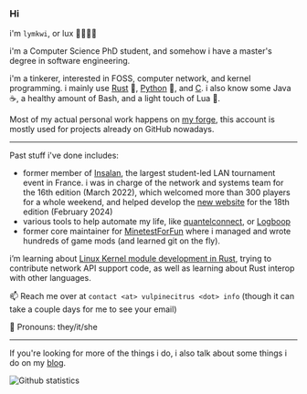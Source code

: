 ### Hi

i'm `lymkwi`, or lux 🦊🐾🏳️‍⚧️

i'm a Computer Science PhD student, and somehow i have a master's degree in software engineering.

i'm a tinkerer, interested in FOSS, computer network, and kernel programming.
i mainly use [Rust](https://rust-lang.org) 🦀, [Python](https://python.org/) 🐍,
and [C](https://en.wikipedia.org/wiki/Technical_debt).
i also know some Java ☕, a healthy amount of Bash, and a light touch of Lua 🌙.

Most of my actual personal work happens on [my
forge](https://git.vulpinecitrus.info/), this account is mostly used for
projects already on GitHub nowadays.

---

Past stuff i've done includes:
 - former member of [Insalan](https://github.com/INSAlan), the largest student-led LAN tournament event in France. i was in charge of the network and systems team for the 16th edition (March 2022), which welcomed more than 300 players for a whole weekend, and helped develop the [new website](https://insalan.fr) for the 18th edition (February 2024)
 - various tools to help automate my life, like [quantelconnect](https://github.com/Lymkwi/quantelconnect), or [Logboop](https://github.com/Lymkwi/logboop-rs/)
 - former core maintainer for [MinetestForFun](https://github.com/MinetestForFun/) where i managed and wrote hundreds of game mods (and learned git on the fly).

i’m learning about [Linux Kernel module development in
Rust](https://github.com/Rust-for-Linux), trying to contribute network API
support code, as well as learning about Rust interop with other languages.

📫 Reach me over at `contact <at> vulpinecitrus <dot> info` (though it can take a couple days for me to see your email)

🦊 Pronouns: they/it/she

---

If you're looking for more of the things i do, i also talk about some things i
do on my [blog](https://vulpinecitrus.info/blog/).


![Github statistics](https://github-readme-stats.vercel.app/api?username=Lymkwi&show_icons=true&theme=ocean_dark&include_all_commits=true)
<!--![Github statistics](https://github-readme-stats.vercel.app/api?username=Lymkwi&show_icons=true&theme=ocean_dark&include_all_commits=true&custom_title=Github%20Stats&hide=stars)-->

<!--
**Lymkwi/Lymkwi** is a ✨ _special_ ✨ repository because its `README.md` (this file) appears on your GitHub profile.

Here are some ideas to get you started:

- 🔭 I’m currently working on ...
- 🌱 I’m currently learning ...
- 👯 I’m looking to collaborate on ...
- 🤔 I’m looking for help with ...
- 💬 Ask me about ...
- 📫 How to reach me: ...
- 😄 Pronouns: ...
- ⚡ Fun fact: ...
-->
